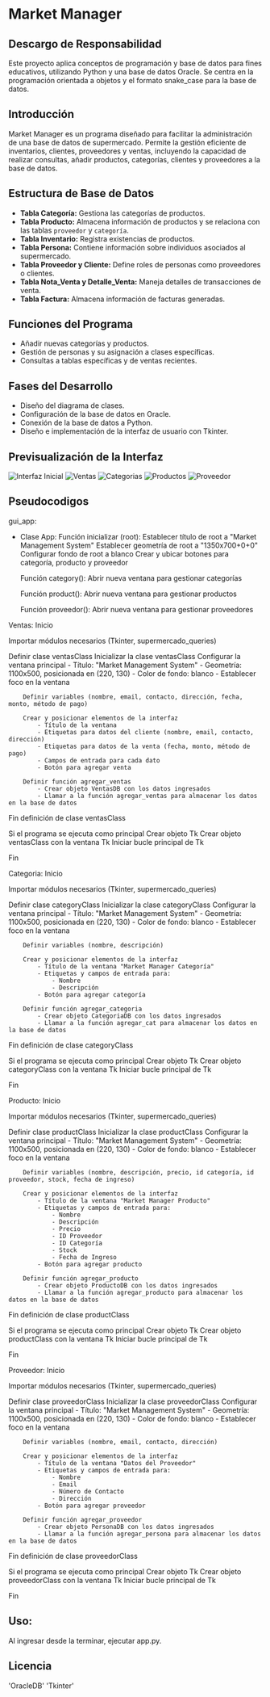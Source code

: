 # Market Manager

## Descargo de Responsabilidad
Este proyecto aplica conceptos de programación y base de datos para fines educativos, utilizando Python y una base de datos Oracle. Se centra en la programación orientada a objetos y el formato snake_case para la base de datos.

## Introducción
Market Manager es un programa diseñado para facilitar la administración de una base de datos de supermercado. Permite la gestión eficiente de inventarios, clientes, proveedores y ventas, incluyendo la capacidad de realizar consultas, añadir productos, categorías, clientes y proveedores a la base de datos.

## Estructura de Base de Datos
- **Tabla Categoría:** Gestiona las categorías de productos.
- **Tabla Producto:** Almacena información de productos y se relaciona con las tablas `proveedor` y `categoría`.
- **Tabla Inventario:** Registra existencias de productos.
- **Tabla Persona:** Contiene información sobre individuos asociados al supermercado.
- **Tabla Proveedor y Cliente:** Define roles de personas como proveedores o clientes.
- **Tabla Nota_Venta y Detalle_Venta:** Maneja detalles de transacciones de venta.
- **Tabla Factura:** Almacena información de facturas generadas.

## Funciones del Programa
- Añadir nuevas categorías y productos.
- Gestión de personas y su asignación a clases específicas.
- Consultas a tablas específicas y de ventas recientes.

## Fases del Desarrollo
- Diseño del diagrama de clases.
- Configuración de la base de datos en Oracle.
- Conexión de la base de datos a Python.
- Diseño e implementación de la interfaz de usuario con Tkinter.

## Previsualización de la Interfaz
![Interfaz Inicial](images/main.jpg)
![Ventas](images/venta.jpg)
![Categorias](images/categoria.jpg)
![Productos](images/producto.jpg)
![Proveedor](images/proveedor.jpg)

## Pseudocodigos
gui_app:
- Clase App:
    Función inicializar (root):
        Establecer título de root a "Market Management System"
        Establecer geometría de root a "1350x700+0+0"
        Configurar fondo de root a blanco
        Crear y ubicar botones para categoría, producto y proveedor

    Función category():
        Abrir nueva ventana para gestionar categorías

    Función product():
        Abrir nueva ventana para gestionar productos

    Función proveedor():
        Abrir nueva ventana para gestionar proveedores

Ventas:
Inicio

Importar módulos necesarios (Tkinter, supermercado_queries)

Definir clase ventasClass
    Inicializar la clase ventasClass
        Configurar la ventana principal
            - Título: "Market Management System"
            - Geometría: 1100x500, posicionada en (220, 130)
            - Color de fondo: blanco
            - Establecer foco en la ventana

        Definir variables (nombre, email, contacto, dirección, fecha, monto, método de pago)

        Crear y posicionar elementos de la interfaz
            - Título de la ventana
            - Etiquetas para datos del cliente (nombre, email, contacto, dirección)
            - Etiquetas para datos de la venta (fecha, monto, método de pago)
            - Campos de entrada para cada dato
            - Botón para agregar venta

        Definir función agregar_ventas
            - Crear objeto VentasDB con los datos ingresados
            - Llamar a la función agregar_ventas para almacenar los datos en la base de datos

Fin definición de clase ventasClass

Si el programa se ejecuta como principal
    Crear objeto Tk
    Crear objeto ventasClass con la ventana Tk
    Iniciar bucle principal de Tk

Fin


Categoria:
Inicio

Importar módulos necesarios (Tkinter, supermercado_queries)

Definir clase categoryClass
    Inicializar la clase categoryClass
        Configurar la ventana principal
            - Título: "Market Management System"
            - Geometría: 1100x500, posicionada en (220, 130)
            - Color de fondo: blanco
            - Establecer foco en la ventana

        Definir variables (nombre, descripción)

        Crear y posicionar elementos de la interfaz
            - Título de la ventana "Market Manager Categoría"
            - Etiquetas y campos de entrada para:
                - Nombre
                - Descripción
            - Botón para agregar categoría

        Definir función agregar_categoria
            - Crear objeto CategoriaDB con los datos ingresados
            - Llamar a la función agregar_cat para almacenar los datos en la base de datos

Fin definición de clase categoryClass

Si el programa se ejecuta como principal
    Crear objeto Tk
    Crear objeto categoryClass con la ventana Tk
    Iniciar bucle principal de Tk

Fin


Producto:
Inicio

Importar módulos necesarios (Tkinter, supermercado_queries)

Definir clase productClass
    Inicializar la clase productClass
        Configurar la ventana principal
            - Título: "Market Management System"
            - Geometría: 1100x500, posicionada en (220, 130)
            - Color de fondo: blanco
            - Establecer foco en la ventana

        Definir variables (nombre, descripción, precio, id categoría, id proveedor, stock, fecha de ingreso)

        Crear y posicionar elementos de la interfaz
            - Título de la ventana "Market Manager Producto"
            - Etiquetas y campos de entrada para:
                - Nombre
                - Descripción
                - Precio
                - ID Proveedor
                - ID Categoría
                - Stock
                - Fecha de Ingreso
            - Botón para agregar producto

        Definir función agregar_producto
            - Crear objeto ProductoDB con los datos ingresados
            - Llamar a la función agregar_producto para almacenar los datos en la base de datos

Fin definición de clase productClass

Si el programa se ejecuta como principal
    Crear objeto Tk
    Crear objeto productClass con la ventana Tk
    Iniciar bucle principal de Tk

Fin


Proveedor:
Inicio

Importar módulos necesarios (Tkinter, supermercado_queries)

Definir clase proveedorClass
    Inicializar la clase proveedorClass
        Configurar la ventana principal
            - Título: "Market Management System"
            - Geometría: 1100x500, posicionada en (220, 130)
            - Color de fondo: blanco
            - Establecer foco en la ventana

        Definir variables (nombre, email, contacto, dirección)

        Crear y posicionar elementos de la interfaz
            - Título de la ventana "Datos del Proveedor"
            - Etiquetas y campos de entrada para:
                - Nombre
                - Email
                - Número de Contacto
                - Dirección
            - Botón para agregar proveedor

        Definir función agregar_proveedor
            - Crear objeto PersonaDB con los datos ingresados
            - Llamar a la función agregar_persona para almacenar los datos en la base de datos

Fin definición de clase proveedorClass

Si el programa se ejecuta como principal
    Crear objeto Tk
    Crear objeto proveedorClass con la ventana Tk
    Iniciar bucle principal de Tk

Fin

## Uso:
Al ingresar desde la terminar, ejecutar app.py.

## Licencia
'OracleDB'
'Tkinter'

